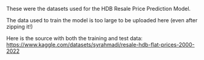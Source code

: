 These were the datasets used for the HDB Resale Price Prediction Model.

The data used to train the model is too large to be uploaded here (even after zipping it!) 

Here is the source with both the training and test data: https://www.kaggle.com/datasets/syrahmadi/resale-hdb-flat-prices-2000-2022
